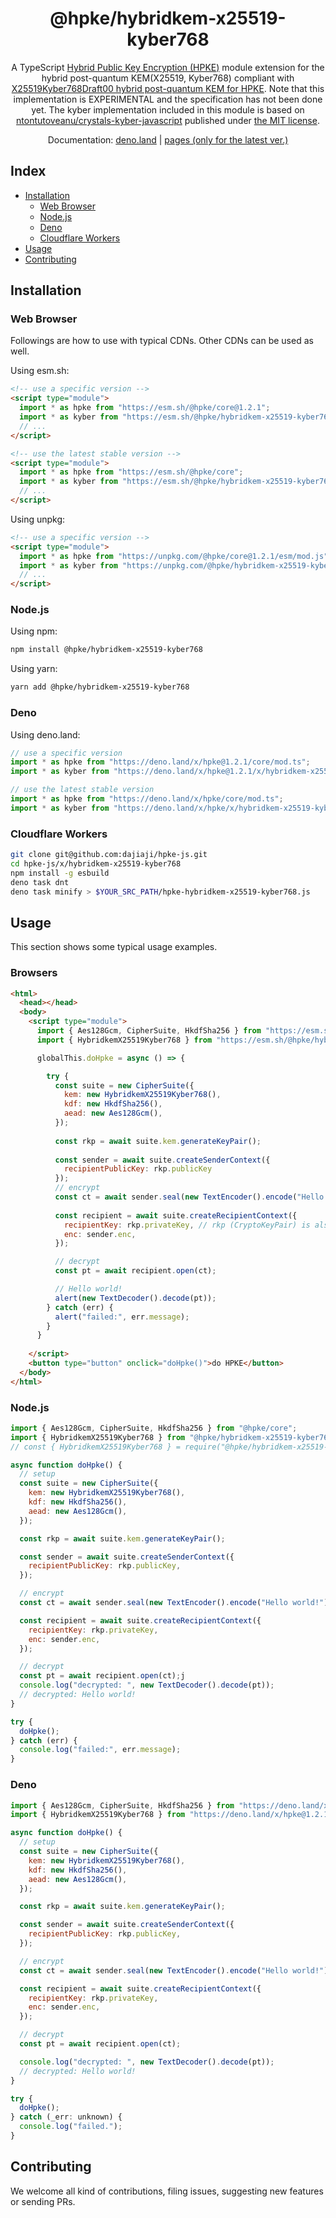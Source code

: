 <h1 align="center">@hpke/hybridkem-x25519-kyber768</h1>

<div align="center">
A TypeScript <a href="https://datatracker.ietf.org/doc/html/rfc9180">Hybrid Public Key Encryption (HPKE)</a> module extension for the hybrid post-quantum KEM(X25519, Kyber768) compliant with <a href="https://www.ietf.org/archive/id/draft-westerbaan-cfrg-hpke-xyber768d00-02.html">X25519Kyber768Draft00 hybrid post-quantum KEM for HPKE</a>. Note that this implementation is EXPERIMENTAL and the specification has not been done yet. The kyber implementation included in this module is based on <a href="https://github.com/antontutoveanu/crystals-kyber-javascript">ntontutoveanu/crystals-kyber-javascript</a> published under <a href="https://github.com/antontutoveanu/crystals-kyber-javascript/blob/main/License">the MIT license</a>.
</div>
<p></p>

<div align="center">

Documentation:
[deno.land](https://doc.deno.land/https://deno.land/x/hpke/x/hybridkem-x25519-kyber768/mod.ts)
|
[pages (only for the latest ver.)](https://dajiaji.github.io/hpke-js/hybridkem-x25519-kyber768/docs/)

</div>

## Index

- [Installation](#installation)
  - [Web Browser](#web-browser)
  - [Node.js](#nodejs)
  - [Deno](#deno)
  - [Cloudflare Workers](#cloudflare-workers)
- [Usage](#usage)
- [Contributing](#contributing)

## Installation

### Web Browser

Followings are how to use with typical CDNs. Other CDNs can be used as well.

Using esm.sh:

```html
<!-- use a specific version -->
<script type="module">
  import * as hpke from "https://esm.sh/@hpke/core@1.2.1";
  import * as kyber from "https://esm.sh/@hpke/hybridkem-x25519-kyber768@1.2.1";
  // ...
</script>

<!-- use the latest stable version -->
<script type="module">
  import * as hpke from "https://esm.sh/@hpke/core";
  import * as kyber from "https://esm.sh/@hpke/hybridkem-x25519-kyber768";
  // ...
</script>
```

Using unpkg:

```html
<!-- use a specific version -->
<script type="module">
  import * as hpke from "https://unpkg.com/@hpke/core@1.2.1/esm/mod.js";
  import * as kyber from "https://unpkg.com/@hpke/hybridkem-x25519-kyber768@1.2.1/esm/mod.js";
  // ...
</script>
```

### Node.js

Using npm:

```sh
npm install @hpke/hybridkem-x25519-kyber768
```

Using yarn:

```sh
yarn add @hpke/hybridkem-x25519-kyber768
```

### Deno

Using deno.land:

```js
// use a specific version
import * as hpke from "https://deno.land/x/hpke@1.2.1/core/mod.ts";
import * as kyber from "https://deno.land/x/hpke@1.2.1/x/hybridkem-x25519-kyber768/mod.ts";

// use the latest stable version
import * as hpke from "https://deno.land/x/hpke/core/mod.ts";
import * as kyber from "https://deno.land/x/hpke/x/hybridkem-x25519-kyber768/mod.ts";
```

### Cloudflare Workers

```sh
git clone git@github.com:dajiaji/hpke-js.git
cd hpke-js/x/hybridkem-x25519-kyber768
npm install -g esbuild
deno task dnt
deno task minify > $YOUR_SRC_PATH/hpke-hybridkem-x25519-kyber768.js
```

## Usage

This section shows some typical usage examples.

### Browsers

```html
<html>
  <head></head>
  <body>
    <script type="module">
      import { Aes128Gcm, CipherSuite, HkdfSha256 } from "https://esm.sh/@hpke/core@1.2.1";
      import { HybridkemX25519Kyber768 } from "https://esm.sh/@hpke/hybridkem-x25519-kyber768@1.2.1";

      globalThis.doHpke = async () => {

        try {
          const suite = new CipherSuite({
            kem: new HybridkemX25519Kyber768(),
            kdf: new HkdfSha256(),
            aead: new Aes128Gcm(),
          });
 
          const rkp = await suite.kem.generateKeyPair();
      
          const sender = await suite.createSenderContext({
            recipientPublicKey: rkp.publicKey
          });
          // encrypt
          const ct = await sender.seal(new TextEncoder().encode("Hello world!"));
      
          const recipient = await suite.createRecipientContext({
            recipientKey: rkp.privateKey, // rkp (CryptoKeyPair) is also acceptable.
            enc: sender.enc,
          });

          // decrypt
          const pt = await recipient.open(ct);

          // Hello world!
          alert(new TextDecoder().decode(pt));
        } catch (err) {
          alert("failed:", err.message);
        }
      }
      
    </script>
    <button type="button" onclick="doHpke()">do HPKE</button>
  </body>
</html>
```

### Node.js

```js
import { Aes128Gcm, CipherSuite, HkdfSha256 } from "@hpke/core";
import { HybridkemX25519Kyber768 } from "@hpke/hybridkem-x25519-kyber768";
// const { HybridkemX25519Kyber768 } = require("@hpke/hybridkem-x25519-kyber768");

async function doHpke() {
  // setup
  const suite = new CipherSuite({
    kem: new HybridkemX25519Kyber768(),
    kdf: new HkdfSha256(),
    aead: new Aes128Gcm(),
  });

  const rkp = await suite.kem.generateKeyPair();

  const sender = await suite.createSenderContext({
    recipientPublicKey: rkp.publicKey,
  });

  // encrypt
  const ct = await sender.seal(new TextEncoder().encode("Hello world!"));

  const recipient = await suite.createRecipientContext({
    recipientKey: rkp.privateKey,
    enc: sender.enc,
  });

  // decrypt
  const pt = await recipient.open(ct);j
  console.log("decrypted: ", new TextDecoder().decode(pt));
  // decrypted: Hello world!
}

try {
  doHpke();
} catch (err) {
  console.log("failed:", err.message);
}
```

### Deno

```js
import { Aes128Gcm, CipherSuite, HkdfSha256 } from "https://deno.land/x/hpke@1.2.1/core/mod.ts";
import { HybridkemX25519Kyber768 } from "https://deno.land/x/hpke@1.2.1/x/hybridkem-x25519-kyber768/mod.ts";

async function doHpke() {
  // setup
  const suite = new CipherSuite({
    kem: new HybridkemX25519Kyber768(),
    kdf: new HkdfSha256(),
    aead: new Aes128Gcm(),
  });

  const rkp = await suite.kem.generateKeyPair();

  const sender = await suite.createSenderContext({
    recipientPublicKey: rkp.publicKey,
  });

  // encrypt
  const ct = await sender.seal(new TextEncoder().encode("Hello world!"));

  const recipient = await suite.createRecipientContext({
    recipientKey: rkp.privateKey,
    enc: sender.enc,
  });

  // decrypt
  const pt = await recipient.open(ct);

  console.log("decrypted: ", new TextDecoder().decode(pt));
  // decrypted: Hello world!
}

try {
  doHpke();
} catch (_err: unknown) {
  console.log("failed.");
}
```

## Contributing

We welcome all kind of contributions, filing issues, suggesting new features or
sending PRs.
